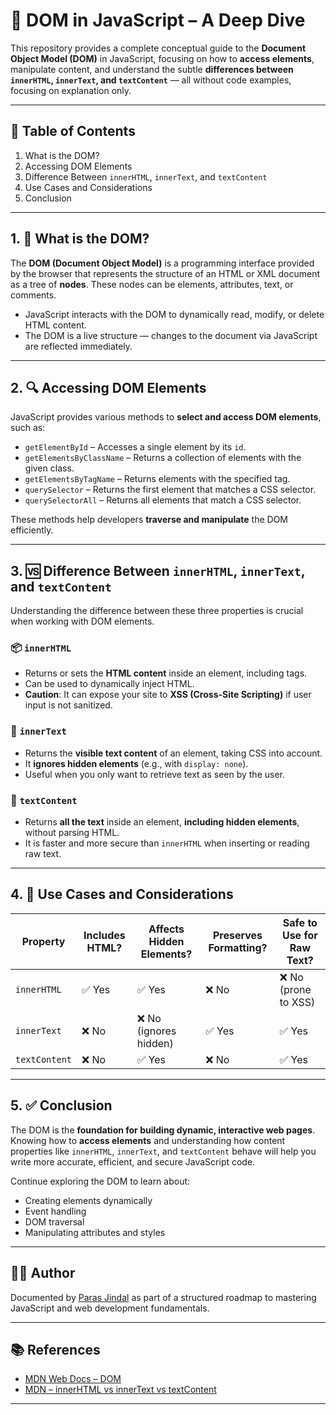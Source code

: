 # 🧱 DOM in JavaScript – A Deep Dive

This repository provides a complete conceptual guide to the **Document Object Model (DOM)** in JavaScript, focusing on how to **access elements**, manipulate content, and understand the subtle **differences between `innerHTML`, `innerText`, and `textContent`** — all without code examples, focusing on explanation only.

---

## 📌 Table of Contents

1. What is the DOM?
2. Accessing DOM Elements
3. Difference Between `innerHTML`, `innerText`, and `textContent`
4. Use Cases and Considerations
5. Conclusion

---

## 1. 📄 What is the DOM?

The **DOM (Document Object Model)** is a programming interface provided by the browser that represents the structure of an HTML or XML document as a tree of **nodes**. These nodes can be elements, attributes, text, or comments.

- JavaScript interacts with the DOM to dynamically read, modify, or delete HTML content.
- The DOM is a live structure — changes to the document via JavaScript are reflected immediately.

---

## 2. 🔍 Accessing DOM Elements

JavaScript provides various methods to **select and access DOM elements**, such as:

- `getElementById` – Accesses a single element by its `id`.
- `getElementsByClassName` – Returns a collection of elements with the given class.
- `getElementsByTagName` – Returns elements with the specified tag.
- `querySelector` – Returns the first element that matches a CSS selector.
- `querySelectorAll` – Returns all elements that match a CSS selector.

These methods help developers **traverse and manipulate** the DOM efficiently.

---

## 3. 🆚 Difference Between `innerHTML`, `innerText`, and `textContent`

Understanding the difference between these three properties is crucial when working with DOM elements.

### 📦 `innerHTML`

- Returns or sets the **HTML content** inside an element, including tags.
- Can be used to dynamically inject HTML.
- **Caution**: It can expose your site to **XSS (Cross-Site Scripting)** if user input is not sanitized.

### 📝 `innerText`

- Returns the **visible text content** of an element, taking CSS into account.
- It **ignores hidden elements** (e.g., with `display: none`).
- Useful when you only want to retrieve text as seen by the user.

### 📄 `textContent`

- Returns **all the text** inside an element, **including hidden elements**, without parsing HTML.
- It is faster and more secure than `innerHTML` when inserting or reading raw text.

---

## 4. 🧠 Use Cases and Considerations

| Property       | Includes HTML? | Affects Hidden Elements? | Preserves Formatting? | Safe to Use for Raw Text? |
|----------------|----------------|---------------------------|------------------------|----------------------------|
| `innerHTML`    | ✅ Yes         | ✅ Yes                    | ❌ No                  | ❌ No (prone to XSS)       |
| `innerText`    | ❌ No          | ❌ No (ignores hidden)     | ✅ Yes                 | ✅ Yes                     |
| `textContent`  | ❌ No          | ✅ Yes                    | ❌ No                  | ✅ Yes                     |

---

## 5. ✅ Conclusion

The DOM is the **foundation for building dynamic, interactive web pages**. Knowing how to **access elements** and understanding how content properties like `innerHTML`, `innerText`, and `textContent` behave will help you write more accurate, efficient, and secure JavaScript code.

Continue exploring the DOM to learn about:
- Creating elements dynamically
- Event handling
- DOM traversal
- Manipulating attributes and styles

---

## 👨‍💻 Author

Documented by [Paras Jindal](https://github.com/Paras-jindal1604) as part of a structured roadmap to mastering JavaScript and web development fundamentals.

---

## 📚 References

- [MDN Web Docs – DOM](https://developer.mozilla.org/en-US/docs/Web/API/Document_Object_Model)
- [MDN – innerHTML vs innerText vs textContent](https://developer.mozilla.org/en-US/docs/Web/API/HTMLElement)

---
